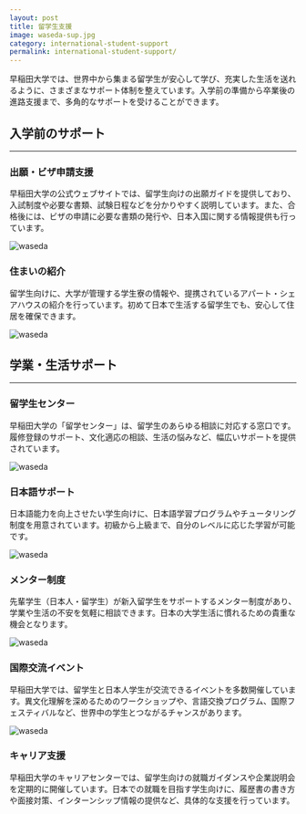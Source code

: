 ```yaml
---
layout: post
title: 留学生支援
image: waseda-sup.jpg
category: international-student-support
permalink: international-student-support/
---
```



早稲田大学では、世界中から集まる留学生が安心して学び、充実した生活を送れるように、さまざまなサポート体制を整えています。入学前の準備から卒業後の進路支援まで、多角的なサポートを受けることができます。

## 入学前のサポート
---
### 出願・ビザ申請支援
早稲田大学の公式ウェブサイトでは、留学生向けの出願ガイドを提供しており、入試制度や必要な書類、試験日程などを分かりやすく説明しています。また、合格後には、ビザの申請に必要な書類の発行や、日本入国に関する情報提供も行っています。

![waseda](https://www.w-as.jp/wp-content/uploads/2019/04/%EF%BC%88%E5%86%99%E7%9C%9F1%EF%BC%89IT%E5%88%A9%E7%94%A8%E6%94%AF%E6%8F%B4%E7%AA%93%E5%8F%A3%E5%AF%BE%E5%BF%9C%E9%A2%A8%E6%99%AF.jpg)

### 住まいの紹介
留学生向けに、大学が管理する学生寮の情報や、提携されているアパート・シェアハウスの紹介を行っています。初めて日本で生活する留学生でも、安心して住居を確保できます。

![waseda](https://discover.w.waseda.jp/wp-content/uploads/2023/02/2022_st_Yokoo2-1536x1052-1.webp)

## 学業・生活サポート
---
### 留学生センター
早稲田大学の「留学センター」は、留学生のあらゆる相談に対応する窓口です。履修登録のサポート、文化適応の相談、生活の悩みなど、幅広いサポートを提供されています。

![waseda](https://www.waseda.jp/inst/cie/assets/uploads/2024/03/cie20240322.jpg)

### 日本語サポート
日本語能力を向上させたい学生向けに、日本語学習プログラムやチュータリング制度を用意されています。初級から上級まで、自分のレベルに応じた学習が可能です。

![waseda](https://www.waseda.jp/inst/cjl/assets/uploads/2024/03/wasesapo2024SP-360x270.jpg)

### メンター制度
先輩学生（日本人・留学生）が新入留学生をサポートするメンター制度があり、学業や生活の不安を気軽に相談できます。日本の大学生活に慣れるための貴重な機会となります。

![waseda](https://www.waseda.jp/inst/weekly/assets/uploads/2019/12/DSC08759-940x626.jpg)

### 国際交流イベント
早稲田大学では、留学生と日本人学生が交流できるイベントを多数開催しています。異文化理解を深めるためのワークショップや、言語交換プログラム、国際フェスティバルなど、世界中の学生とつながるチャンスがあります。

![waseda](https://news.sodai.online/wp-content/uploads/2021/02/S__255049733-1.jpg)

### キャリア支援
早稲田大学のキャリアセンターでは、留学生向けの就職ガイダンスや企業説明会を定期的に開催しています。日本での就職を目指す学生向けに、履歴書の書き方や面接対策、インターンシップ情報の提供など、具体的な支援を行っています。
